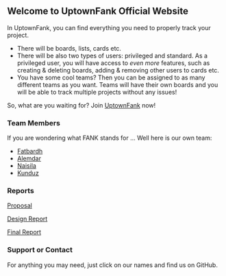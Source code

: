 ## Welcome to UptownFank Official Website

In UptownFank, you can find everything you need to properly track your project.
  * There will be boards, lists, cards etc.
  * There will be also two types of users: privileged and standard. As a privileged user, you will have access to *even more* features, such as creating & deleting boards, adding & removing other users to cards etc.
  * You have some cool teams? Then you can be assigned to as many different teams as you want. Teams will have their own boards and you will be able to track multiple projects without any issues!

So, what are you waiting for? Join [UptownFank]() now!

### Team Members

If you are wondering what FANK stands for ... Well here is our own team:
  * [Fatbardh](https://github.com/fatbardhfeta)
  * [Alemdar](https://github.com/LiemPei)
  * [Naisila](https://github.com/NaisilaPuka)
  * [Kunduz](https://github.com/efronova)

### Reports

[Proposal](https://uptownfank.github.io/reports/UptownFANK_CS353_Proposal.pdf)

[Design Report]()

[Final Report]()

### Support or Contact

For anything you may need, just click on our names and find us on GitHub.

